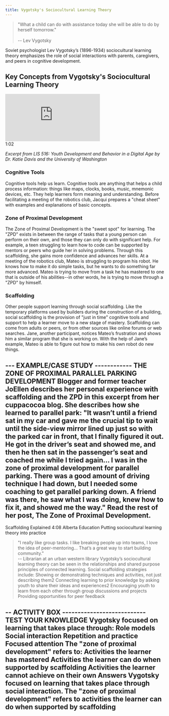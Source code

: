 ```yaml
---
title: Vygotsky's Sociocultural Learning Theory
---
```


> "What a child can do with assistance today she will be able to do by herself tomorrow." <br/><br/> -- Lev Vygotsky


Soviet psychologist Lev Vygotsky’s (1896-1934) sociocultural learning theory emphasizes the role of social interactions with parents, caregivers, and peers in cognitive development.

## Key Concepts from Vygotsky's Sociocultural Learning Theory

<iframe src="https://www.youtube.com/embed/Tgu0eYwm4I8" frameborder="0" allow="autoplay; encrypted-media" allowfullscreen></iframe>
<div class="videotime" style="float:none;">1:02</div>

*Excerpt from LIS 516: Youth Development and Behavior in a Digital Age by Dr. Katie Davis and the University of Washington*



### Cognitive Tools
Cognitive tools help us learn. Cognitive tools are anything that helps a child process information: things like maps, clocks, books, music, mnemonic devices, etc. They help learners form meaning and understanding.
Before facilitating a meeting of the robotics club, Jacqui prepares a "cheat sheet" with examples and explanations of basic concepts. 

### Zone of Proximal Development
The Zone of Proximal Development is the "sweet spot" for learning. The "ZPD" exists in between the range of tasks that a young person can perform on their own, and those they can only do with significant help. For example, a teen struggling to learn how to code can be supported by mentors or peers who guide her in solving problems. Through this scaffolding, she gains more confidence and advances her skills.
At a meeting of the robotics club, Mateo is struggling to program his robot. He knows how to make it do simple tasks, but he wants to do something far more advanced. Mateo is trying to move from a task he has mastered to one that is outside of his abilities--in other words, he is trying to move through a "ZPD" by himself. 

### Scaffolding
Other people support learning through social scaffolding. Like the temporary platforms used by builders during the construction of a building, social scaffolding is the provision of "just in time" cognitive tools and support to help a learner move to a new stage of mastery. Scaffolding can come from adults or peers, or from other sources like online forums or web searches.
Jane, another participant, notices Mateo’s frustration and shows him a similar program that she is working on. With the help of Jane’s example, Mateo is able to figure out how to make his own robot do new things. 


--- EXAMPLE/CASE STUDY ------------
THE ZONE OF PROXIMAL PARALLEL PARKING DEVELOPMENT
Blogger and former teacher JoEllen describes her personal experience with scaffolding and the ZPD in this excerpt from her cuppacocoa blog. She describes how she learned to parallel park: "It wasn’t until a friend sat in my car and gave me the crucial tip to wait until the side-view mirror lined up just so with the parked car in front, that I finally figured it out. He got in the driver’s seat and showed me, and then he then sat in the passenger’s seat and coached me while I tried again...
I was in the zone of proximal development for parallel parking. There was a good amount of driving technique I had down, but I needed some coaching to get parallel parking down. A friend was there, he saw what I was doing, knew how to fix it, and showed me the way."
Read the rest of her post, The Zone of Proximal Development.
----------------------------------------------------
Scaffolding Explained
4:08
Alberta Education
Putting sociocultural learning theory into practice

> "I really like group tasks. I like breaking people up into teams, I love the idea of peer-mentoring… That’s a great way to start building community."<br/>-- Librarian at an urban western library
Vygotsky’s sociocultural learning theory can be seen in the relationships and shared purpose principles of connected learning. Social scaffolding strategies include:
Showing or demonstrating techniques and activities, not just describing them2
Connecting learning to prior knowledge by asking youth to share their ideas and experiences2
Encouraging youth to learn from each other through group discussions and projects
Providing opportunities for peer feedback


-- ACTIVITY BOX ---------------------------
TEST YOUR KNOWLEDGE
Vygotsky focused on learning that takes place through:
Role models
Social interaction
Repetition and practice
Focused attention
The "zone of proximal development" refers to:
Activities the learner has mastered
Activities the learner can do when supported by scaffolding
Activities the learner cannot achieve on their own
Answers
Vygotsky focused on learning that takes place through social interaction.
The "zone of proximal development" refers to activities the learner can do when supported by scaffolding
----------------------------------------------------

